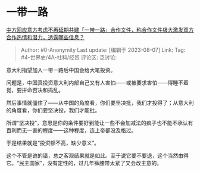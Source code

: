 # 一带一路
[中方回应意方考虑不再延期共建「一带一路」合作文件，称合作文件极大激发双方合作热情和潜力，透露哪些信息？](https://www.zhihu.com/question/615590178/answer/3153423004)

> Author: #0-Anonymity
> Last update: [编辑于 2023-08-07]
> Link:
> Tag: #4-世界史/4A-社科/经贸 
> 评论区:
> 泛讨论:

意大利指望加入一带一路后中国会给大笔投资。

问题是，中国真投资意大利内部自己又有人害怕——或被要求害怕——得睡不着觉，要拼命否决和捣乱。

然后事情就僵住了——从中国的角度看，你们要坚决批，我们才投得了；从意大利的角度看，你们要坚决投，我们才能批。

所谓“坚决投”，意思是你的条件要好到能让一些不会加减法的疯子也不能不承认有百利而无一害的程度——这种程度，连上帝都没及格过。

于是结果就是“投资额不高，缺少意义”。

这个不管是谁的错，总之客观结果就是如此。至于说它要不要退，这个当然由得它。“民主国家”，没有定性的，过几年裤腰带太紧了又会改主意的。